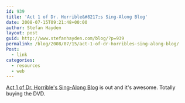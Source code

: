 ```yaml
---
id: 939
title: 'Act 1 of Dr. Horrible&#8217;s Sing-Along Blog'
date: 2008-07-15T09:21:48+00:00
author: Stefan Hayden
layout: post
guid: http://www.stefanhayden.com/blog/?p=939
permalink: /blog/2008/07/15/act-1-of-dr-horribles-sing-along-blog/
Post:
  - link
categories:
  - resources
  - web
---
```

<a href="http://drhorrible.com/">Act 1 of Dr. Horrible's Sing-Along Blog</a> is out and it's awesome. Totally buying the DVD. 